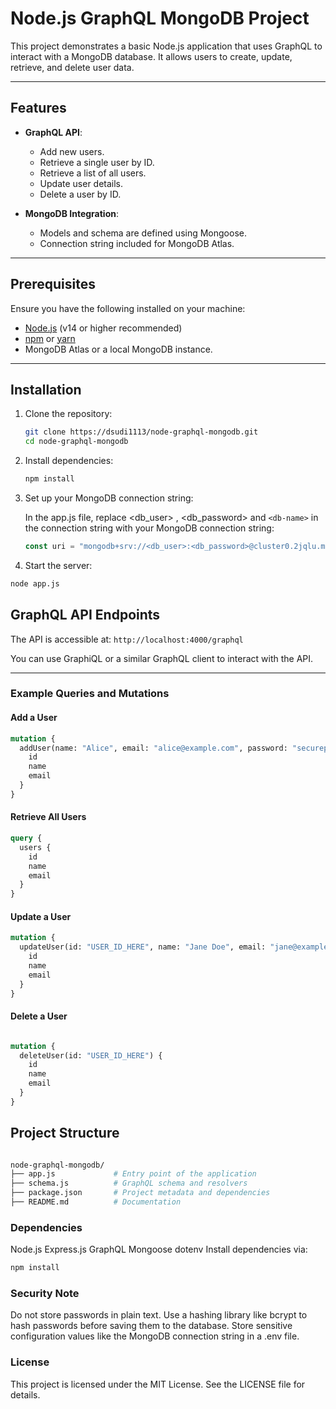 # Node.js GraphQL MongoDB Project

This project demonstrates a basic Node.js application that uses GraphQL to interact with a MongoDB database. It allows users to create, update, retrieve, and delete user data.

---

## Features

- **GraphQL API**:

  - Add new users.
  - Retrieve a single user by ID.
  - Retrieve a list of all users.
  - Update user details.
  - Delete a user by ID.
- **MongoDB Integration**:

  - Models and schema are defined using Mongoose.
  - Connection string included for MongoDB Atlas.

---

## Prerequisites

Ensure you have the following installed on your machine:

- [Node.js](https://nodejs.org/) (v14 or higher recommended)
- [npm](https://www.npmjs.com/) or [yarn](https://yarnpkg.com/)
- MongoDB Atlas or a local MongoDB instance.

---

## Installation

1. Clone the repository:

   ```bash
   git clone https://dsudi1113/node-graphql-mongodb.git
   cd node-graphql-mongodb
   ```
2. Install dependencies:

   ```bash
   npm install
   ```
3. Set up your MongoDB connection string:

   In the app.js file, replace <db_user> , <db_password> and `<db-name>` in the connection string with your MongoDB connection string:

   ```javascript
   const uri = "mongodb+srv://<db_user>:<db_password>@cluster0.2jqlu.mongodb.net/<db-name>?retryWrites=true&w=majority&appName=Cluster0";
   ```
4. Start the server:

```bash
node app.js
```

## GraphQL API Endpoints

The API is accessible at:
`http://localhost:4000/graphql`

You can use GraphiQL or a similar GraphQL client to interact with the API.

---

### Example Queries and Mutations

#### Add a User

```graphql
mutation {
  addUser(name: "Alice", email: "alice@example.com", password: "securepassword123") {
    id
    name
    email
  }
}
```

#### Retrieve All Users

```graphql
query {
  users {
    id
    name
    email
  }
}
```

#### Update a User

```graphql
mutation {
  updateUser(id: "USER_ID_HERE", name: "Jane Doe", email: "jane@example.com") {
    id
    name
    email
  }
}

```

#### Delete a User

```graphql

mutation {
  deleteUser(id: "USER_ID_HERE") {
    id
    name
    email
  }
}


```

## Project Structure

```bash

node-graphql-mongodb/
├── app.js             # Entry point of the application
├── schema.js          # GraphQL schema and resolvers
├── package.json       # Project metadata and dependencies
├── README.md          # Documentation

```

### **Dependencies**

Node.js
Express.js
GraphQL
Mongoose
dotenv
Install dependencies via:

```bash
npm install
```

### Security Note

Do not store passwords in plain text. Use a hashing library like bcrypt to hash passwords before saving them to the database.
Store sensitive configuration values like the MongoDB connection string in a .env file.

### License

This project is licensed under the MIT License. See the LICENSE file for details.
